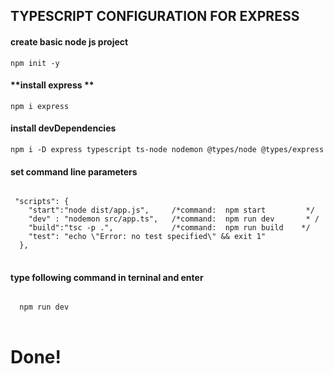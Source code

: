 <h2>TYPESCRIPT CONFIGURATION FOR EXPRESS</h2>

#### **create basic node js project** ####

```npm init -y```


#### **install express ** ####

```npm i express```

#### **install devDependencies** ####

```npm i -D express typescript ts-node nodemon @types/node @types/express```


#### **set command line parameters** ####
<pre>
<code>
 "scripts": {
    "start":"node dist/app.js",     /*command:  npm start         */
    "dev" : "nodemon src/app.ts",   /*command:  npm run dev       * /
    "build":"tsc -p .",             /*command:  npm run build    */
    "test": "echo \"Error: no test specified\" && exit 1"
  },
</code>
</pre>



#### **type following command in terninal and enter** ####
<pre>
<code>
  npm run dev
</code>
</pre>

<h1>Done!<h1>


